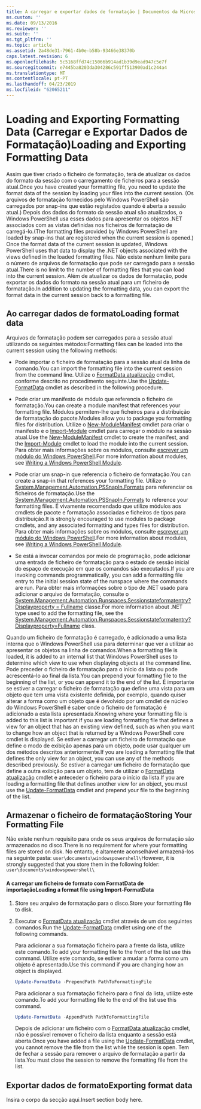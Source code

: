 ```yaml
---
title: A carregar e exportar dados de formatação | Documentos da Microsoft
ms.custom: ''
ms.date: 09/13/2016
ms.reviewer: ''
ms.suite: ''
ms.tgt_pltfrm: ''
ms.topic: article
ms.assetid: 2a48de31-7961-4b0e-b58b-93466e38370b
caps.latest.revision: 6
ms.openlocfilehash: 5c5168ffd74c15066b914ad1b39d9ead947c5e7f
ms.sourcegitcommit: e7445ba8203da304286c591ff513900ad1c244a4
ms.translationtype: MT
ms.contentlocale: pt-PT
ms.lasthandoff: 04/23/2019
ms.locfileid: "62065211"
---
```

# <a name="loading-and-exporting-formatting-data"></a><span data-ttu-id="9b325-102">Loading and Exporting Formatting Data (Carregar e Exportar Dados de Formatação)</span><span class="sxs-lookup"><span data-stu-id="9b325-102">Loading and Exporting Formatting Data</span></span>

<span data-ttu-id="9b325-103">Assim que tiver criado o ficheiro de formatação, terá de atualizar os dados do formato da sessão com o carregamento de ficheiros para a sessão atual.</span><span class="sxs-lookup"><span data-stu-id="9b325-103">Once you have created your formatting file, you need to update the format data of the session by loading your files into the current session.</span></span> <span data-ttu-id="9b325-104">(Os arquivos de formatação fornecidos pelo Windows PowerShell são carregados por snap-ins que estão registados quando é aberta a sessão atual.) Depois dos dados do formato da sessão atual são atualizados, o Windows PowerShell usa esses dados para apresentar os objetos .NET associados com as vistas definidas nos ficheiros de formatação de carregá-lo.</span><span class="sxs-lookup"><span data-stu-id="9b325-104">(The formatting files provided by Windows PowerShell are loaded by snap-ins that are registered when the current session is opened.) Once the format data of the current session is updated, Windows PowerShell uses that data to display the .NET objects associated with the views defined in the loaded formatting files.</span></span> <span data-ttu-id="9b325-105">Não existe nenhum limite para o número de arquivos de formatação que pode ser carregado para a sessão atual.</span><span class="sxs-lookup"><span data-stu-id="9b325-105">There is no limit to the number of formatting files that you can load into the current session.</span></span> <span data-ttu-id="9b325-106">Além de atualizar os dados de formatação, pode exportar os dados do formato na sessão atual para um ficheiro de formatação.</span><span class="sxs-lookup"><span data-stu-id="9b325-106">In addition to updating the formatting data, you can export the format data in the current session back to a formatting file.</span></span>

## <a name="loading-format-data"></a><span data-ttu-id="9b325-107">Ao carregar dados de formato</span><span class="sxs-lookup"><span data-stu-id="9b325-107">Loading format data</span></span>

<span data-ttu-id="9b325-108">Arquivos de formatação podem ser carregados para a sessão atual utilizando os seguintes métodos:</span><span class="sxs-lookup"><span data-stu-id="9b325-108">Formatting files can be loaded into the current session using the following methods:</span></span>

- <span data-ttu-id="9b325-109">Pode importar o ficheiro de formatação para a sessão atual da linha de comando.</span><span class="sxs-lookup"><span data-stu-id="9b325-109">You can import the formatting file into the current session from the command line.</span></span> <span data-ttu-id="9b325-110">Utilize o [FormatData atualização](/powershell/module/Microsoft.PowerShell.Utility/Update-FormatData) cmdlet, conforme descrito no procedimento seguinte.</span><span class="sxs-lookup"><span data-stu-id="9b325-110">Use the [Update-FormatData](/powershell/module/Microsoft.PowerShell.Utility/Update-FormatData) cmdlet as described in the following procedure.</span></span>

- <span data-ttu-id="9b325-111">Pode criar um manifesto de módulo que referencia o ficheiro de formatação.</span><span class="sxs-lookup"><span data-stu-id="9b325-111">You can create a module manifest that references your formatting file.</span></span> <span data-ttu-id="9b325-112">Módulos permitem-lhe que ficheiros para a distribuição de formatação do pacote.</span><span class="sxs-lookup"><span data-stu-id="9b325-112">Modules allow you to package you formatting files for distribution.</span></span> <span data-ttu-id="9b325-113">Utilize o [New-ModuleManifest](/powershell/module/Microsoft.PowerShell.Core/New-ModuleManifest) cmdlet para criar o manifesto e o [Import-Module](/powershell/module/Microsoft.PowerShell.Core/Import-Module) cmdlet para carregar o módulo na sessão atual.</span><span class="sxs-lookup"><span data-stu-id="9b325-113">Use the [New-ModuleManifest](/powershell/module/Microsoft.PowerShell.Core/New-ModuleManifest) cmdlet to create the manifest, and the [Import-Module](/powershell/module/Microsoft.PowerShell.Core/Import-Module) cmdlet to load the module into the current session.</span></span> <span data-ttu-id="9b325-114">Para obter mais informações sobre os módulos, consulte [escrever um módulo do Windows PowerShell](../module/writing-a-windows-powershell-module.md).</span><span class="sxs-lookup"><span data-stu-id="9b325-114">For more information about modules, see [Writing a Windows PowerShell Module](../module/writing-a-windows-powershell-module.md).</span></span>

- <span data-ttu-id="9b325-115">Pode criar um snap-in que referencia o ficheiro de formatação.</span><span class="sxs-lookup"><span data-stu-id="9b325-115">You can create a snap-in that references your formatting file.</span></span> <span data-ttu-id="9b325-116">Utilize o [System.Management.Automation.PSSnapIn.Formats](/dotnet/api/System.Management.Automation.PSSnapIn.Formats) para referenciar os ficheiros de formatação.</span><span class="sxs-lookup"><span data-stu-id="9b325-116">Use the [System.Management.Automation.PSSnapIn.Formats](/dotnet/api/System.Management.Automation.PSSnapIn.Formats) to reference your formatting files.</span></span> <span data-ttu-id="9b325-117">É vivamente recomendado que utilize módulos aos cmdlets de pacote e formatação associadas e ficheiros de tipos para distribuição.</span><span class="sxs-lookup"><span data-stu-id="9b325-117">It is strongly encouraged to use modules to package cmdlets, and any associated formatting and types files for distribution.</span></span> <span data-ttu-id="9b325-118">Para obter mais informações sobre os módulos, consulte [escrever um módulo do Windows PowerShell](../module/writing-a-windows-powershell-module.md).</span><span class="sxs-lookup"><span data-stu-id="9b325-118">For more information about modules, see [Writing a Windows PowerShell Module](../module/writing-a-windows-powershell-module.md).</span></span>

- <span data-ttu-id="9b325-119">Se está a invocar comandos por meio de programação, pode adicionar uma entrada de ficheiro de formatação para o estado de sessão inicial do espaço de execução em que os comandos são executados.</span><span class="sxs-lookup"><span data-stu-id="9b325-119">If you are invoking commands programmatically, you can add a formatting file entry to the initial session state of the runspace where the commands are run.</span></span> <span data-ttu-id="9b325-120">Para obter mais informações sobre o tipo de .NET usado para adicionar o arquivo de formatação, consulte o [System.Management.Automation.Runspaces.Sessionstateformatentry? Displayproperty = Fullname](/dotnet/api/System.Management.Automation.Runspaces.SessionStateFormatEntry) classe.</span><span class="sxs-lookup"><span data-stu-id="9b325-120">For more information about .NET type used to add the formatting file, see the [System.Management.Automation.Runspaces.Sessionstateformatentry?Displayproperty=Fullname](/dotnet/api/System.Management.Automation.Runspaces.SessionStateFormatEntry) class.</span></span>

<span data-ttu-id="9b325-121">Quando um ficheiro de formatação é carregado, é adicionado a uma lista interna que o Windows PowerShell usa para determinar que ver a utilizar ao apresentar os objetos na linha de comandos.</span><span class="sxs-lookup"><span data-stu-id="9b325-121">When a formatting file is loaded, it is added to an internal list that Windows PowerShell uses to determine which view to use when displaying objects at the command line.</span></span> <span data-ttu-id="9b325-122">Pode preceder o ficheiro de formatação para o início da lista ou pode acrescentá-lo ao final da lista.</span><span class="sxs-lookup"><span data-stu-id="9b325-122">You can prepend your formatting file to the beginning of the list, or you can append it to the end of the list.</span></span> <span data-ttu-id="9b325-123">É importante se estiver a carregar o ficheiro de formatação que define uma vista para um objeto que tem uma vista existente definida, por exemplo, quando quiser alterar a forma como um objeto que é devolvido por um cmdlet de núcleo do Windows PowerShell é saber onde o ficheiro de formatação é adicionado a esta lista  apresentada.</span><span class="sxs-lookup"><span data-stu-id="9b325-123">Knowing where your formatting file is added to this list is important if you are loading formatting file that defines a view for an object that has an existing view defined, such as when you want to change how an object that is returned by a Windows PowerShell core cmdlet is displayed.</span></span> <span data-ttu-id="9b325-124">Se estiver a carregar um ficheiro de formatação que define o modo de exibição apenas para um objeto, pode usar qualquer um dos métodos descritos anteriormente.</span><span class="sxs-lookup"><span data-stu-id="9b325-124">If you are loading a formatting file that defines the only view for an object, you can use any of the methods described previously.</span></span>  <span data-ttu-id="9b325-125">Se estiver a carregar um ficheiro de formatação que define a outra exibição para um objeto, tem de utilizar o [FormatData atualização](/powershell/module/Microsoft.PowerShell.Utility/Update-FormatData) cmdlet e anteceder o ficheiro para o início da lista.</span><span class="sxs-lookup"><span data-stu-id="9b325-125">If you are loading a formatting file that defines another view for an object, you must use the [Update-FormatData](/powershell/module/Microsoft.PowerShell.Utility/Update-FormatData) cmdlet and prepend your file to the beginning of the list.</span></span>

## <a name="storing-your-formatting-file"></a><span data-ttu-id="9b325-126">Armazenar o ficheiro de formatação</span><span class="sxs-lookup"><span data-stu-id="9b325-126">Storing Your Formatting File</span></span>

<span data-ttu-id="9b325-127">Não existe nenhum requisito para onde os seus arquivos de formatação são armazenados no disco.</span><span class="sxs-lookup"><span data-stu-id="9b325-127">There is no requirement for where your formatting files are stored on disk.</span></span> <span data-ttu-id="9b325-128">No entanto, é altamente aconselhável armazená-los na seguinte pasta: `user\documents\windowspowershell\`</span><span class="sxs-lookup"><span data-stu-id="9b325-128">However, it is strongly suggested that you store them in the following folder: `user\documents\windowspowershell\`</span></span>

#### <a name="loading-a-format-file-using-import-formatdata"></a><span data-ttu-id="9b325-129">A carregar um ficheiro de formato com FormatData de importação</span><span class="sxs-lookup"><span data-stu-id="9b325-129">Loading a format file using Import-FormatData</span></span>

1. <span data-ttu-id="9b325-130">Store seu arquivo de formatação para o disco.</span><span class="sxs-lookup"><span data-stu-id="9b325-130">Store your formatting file to disk.</span></span>

2. <span data-ttu-id="9b325-131">Executar o [FormatData atualização](/powershell/module/Microsoft.PowerShell.Utility/Update-FormatData) cmdlet através de um dos seguintes comandos.</span><span class="sxs-lookup"><span data-stu-id="9b325-131">Run the [Update-FormatData](/powershell/module/Microsoft.PowerShell.Utility/Update-FormatData) cmdlet using one of the following commands.</span></span>

   <span data-ttu-id="9b325-132">Para adicionar a sua formatação ficheiro para a frente da lista, utilize este comando.</span><span class="sxs-lookup"><span data-stu-id="9b325-132">To add your formatting file to the front of the list use this command.</span></span> <span data-ttu-id="9b325-133">Utilize este comando, se estiver a mudar a forma como um objeto é apresentado.</span><span class="sxs-lookup"><span data-stu-id="9b325-133">Use this command if you are changing how an object is displayed.</span></span>

   ```powershell
   Update-FormatData -PrependPath PathToFormattingFile
   ```

   <span data-ttu-id="9b325-134">Para adicionar a sua formatação ficheiro para o final da lista, utilize este comando.</span><span class="sxs-lookup"><span data-stu-id="9b325-134">To add your formatting file to the end of the list use this command.</span></span>

   ```powershell
   Update-FormatData -AppendPath PathToFormattingFile
   ```

   <span data-ttu-id="9b325-135">Depois de adicionar um ficheiro com o [FormatData atualização](/powershell/module/Microsoft.PowerShell.Utility/Update-FormatData) cmdlet, não é possível remover o ficheiro da lista enquanto a sessão está aberta.</span><span class="sxs-lookup"><span data-stu-id="9b325-135">Once you have added a file using the [Update-FormatData](/powershell/module/Microsoft.PowerShell.Utility/Update-FormatData) cmdlet, you cannot remove the file from the list while the session is open.</span></span> <span data-ttu-id="9b325-136">Tem de fechar a sessão para remover o arquivo de formatação a partir da lista.</span><span class="sxs-lookup"><span data-stu-id="9b325-136">You must close the session to remove the formatting file from the list.</span></span>

## <a name="exporting-format-data"></a><span data-ttu-id="9b325-137">Exportar dados de formato</span><span class="sxs-lookup"><span data-stu-id="9b325-137">Exporting format data</span></span>

<span data-ttu-id="9b325-138">Insira o corpo da secção aqui.</span><span class="sxs-lookup"><span data-stu-id="9b325-138">Insert section body here.</span></span>
